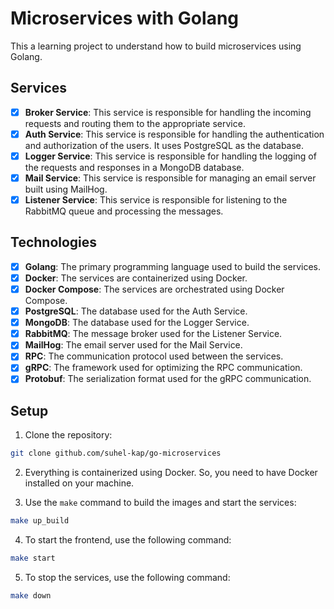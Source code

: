 # Microservices with Golang

This a learning project to understand how to build microservices using Golang.

## Services

- [x] **Broker Service**: This service is responsible for handling the incoming requests and routing them to the appropriate service.
- [x] **Auth Service**: This service is responsible for handling the authentication and authorization of the users. It uses PostgreSQL as the database.
- [x] **Logger Service**: This service is responsible for handling the logging of the requests and responses in a MongoDB database.
- [x] **Mail Service**: This service is responsible for managing an email server built using MailHog.
- [x] **Listener Service**: This service is responsible for listening to the RabbitMQ queue and processing the messages.

## Technologies

- [x] **Golang**: The primary programming language used to build the services.
- [x] **Docker**: The services are containerized using Docker.
- [x] **Docker Compose**: The services are orchestrated using Docker Compose.
- [x] **PostgreSQL**: The database used for the Auth Service.
- [x] **MongoDB**: The database used for the Logger Service.
- [x] **RabbitMQ**: The message broker used for the Listener Service.
- [x] **MailHog**: The email server used for the Mail Service.
- [x] **RPC**: The communication protocol used between the services.
- [x] **gRPC**: The framework used for optimizing the RPC communication.
- [x] **Protobuf**: The serialization format used for the gRPC communication.

## Setup

1. Clone the repository:

```bash
git clone github.com/suhel-kap/go-microservices
```

2. Everything is containerized using Docker. So, you need to have Docker installed on your machine.

3. Use the `make` command to build the images and start the services:

```bash
make up_build
```

4. To start the frontend, use the following command:

```bash
make start
```

5. To stop the services, use the following command:

```bash
make down
```
